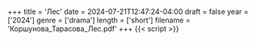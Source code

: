 +++
title = 'Лес'
date = 2024-07-21T12:47:24-04:00
draft = false
year = ['2024']
genre = ['drama']
length = ['short']
filename = 'Коршунова_Тарасова_Лес.pdf'
+++
{{< script >}}